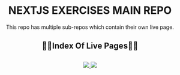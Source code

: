<div align="center">
  <h1>NEXTJS EXERCISES MAIN REPO</h1>
  <p>This repo has multiple sub-repos which contain their own live page.</p>
  <h2>🔗📄Index Of Live Pages📄🔗<h2>
</div>

<div align="center">
	<a href="https://tasks-with-nextjs-ehkarabas.vercel.app/">
		<img src="https://img.shields.io/badge/tasks-%23.svg?&style=for-the-badge&logo=www&logoColor=white%22&color=black">
	</a>
  <a href="https://gptgenius-ehkarabas.vercel.app/">
		<img src="https://img.shields.io/badge/gptgenius-%23.svg?&style=for-the-badge&logo=www&logoColor=white%22&color=black">
	</a>
</div>
